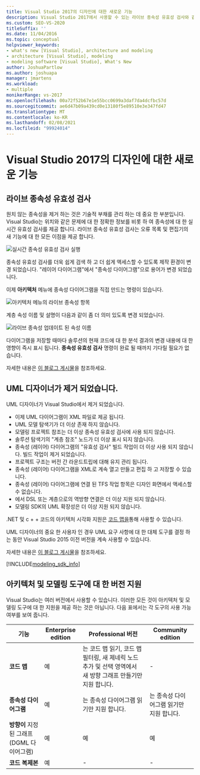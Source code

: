```yaml
---
title: Visual Studio 2017의 디자인에 대한 새로운 기능
description: Visual Studio 2017에서 사용할 수 있는 라이브 종속성 유효성 검사와 같은 코드 디자인에 대 한 새로운 기능에 대해 알아봅니다.
ms.custom: SEO-VS-2020
titleSuffix: ''
ms.date: 11/04/2016
ms.topic: conceptual
helpviewer_keywords:
- what's new [Visual Studio], architecture and modeling
- architecture [Visual Studio], modeling
- modeling software [Visual Studio], What's New
author: JoshuaPartlow
ms.author: joshuapa
manager: jmartens
ms.workload:
- multiple
monikerRange: vs-2017
ms.openlocfilehash: 00a72f52b67e1e55bcc0699a3daf7da4dcfbc57d
ms.sourcegitcommit: ae6d47b09a439cd0e13180f5e89510e3e347fd47
ms.translationtype: MT
ms.contentlocale: ko-KR
ms.lasthandoff: 02/08/2021
ms.locfileid: "99924014"
---
```

# <a name="whats-new-for-design-in-visual-studio-2017"></a>Visual Studio 2017의 디자인에 대한 새로운 기능

## <a name="live-dependency-validation"></a>라이브 종속성 유효성 검사

원치 않는 종속성을 제거 하는 것은 기술적 부채를 관리 하는 데 중요 한 부분입니다. Visual Studio는 위치와 같은 문제에 대 한 정확한 정보를 비롯 하 여 종속성에 대 한 실시간 유효성 검사를 제공 합니다. 라이브 종속성 유효성 검사는 오류 목록 및 편집기의 새 기능에 대 한 모든 이점을 제공 합니다.

![실시간 종속성 유효성 검사 실행](media/dep-validation-whatsnew-01.png)

종속성 유효성 검사를 더욱 쉽게 검색 하 고 더 쉽게 액세스할 수 있도록 제작 환경이 변경 되었습니다. "레이어 다이어그램"에서 "종속성 다이어그램"으로 용어가 변경 되었습니다.

이제 **아키텍처** 메뉴에 종속성 다이어그램을 직접 만드는 명령이 있습니다.

![아키텍처 메뉴의 라이브 종속성 항목](media/dep-validation-whatsnew-02.png)

계층 속성 이름 및 설명이 다음과 같이 좀 더 의미 있도록 변경 되었습니다.

![라이브 종속성 업데이트 된 속성 이름](media/dep-validation-whatsnew-03.png)

다이어그램을 저장할 때마다 솔루션의 현재 코드에 대 한 분석 결과의 변경 내용에 대 한 영향이 즉시 표시 됩니다. **종속성 유효성 검사** 명령이 완료 될 때까지 기다릴 필요가 없습니다.

자세한 내용은 [이 블로그 게시물](https://devblogs.microsoft.com/devops/live-architecture-dependency-validation-in-visual-studio-15-preview-5/)을 참조하세요.

## <a name="uml-designers-have-been-removed"></a>UML 디자이너가 제거 되었습니다.

UML 디자이너가 Visual Studio에서 제거 되었습니다.

* 이제 UML 다이어그램이 XML 파일로 제공 됩니다.
* UML 모델 탐색기가 더 이상 존재 하지 않습니다.
* 모델링 프로젝트 참조는 더 이상 종속성 유효성 검사에 사용 되지 않습니다.
* 솔루션 탐색기의 "계층 참조" 노드가 더 이상 표시 되지 않습니다.
* 종속성 (레이어) 다이어그램의 "유효성 검사" 빌드 작업이 더 이상 사용 되지 않습니다. 빌드 작업이 제거 되었습니다.
* 프로젝트 구조는 버전 간 라운드트립에 대해 유지 관리 됩니다.
* 종속성 (레이어) 다이어그램을 XML로 계속 열고 만들고 편집 하 고 저장할 수 있습니다.
* 종속성 (레이어) 다이어그램에 연결 된 TFS 작업 항목은 디자인 화면에서 액세스할 수 없습니다.
* 에서 DSL 또는 계층으로의 역방향 연결은 더 이상 지원 되지 않습니다.
* 모델링 SDK의 UML 확장성은 더 이상 지원 되지 않습니다.

.NET 및 c + + 코드의 아키텍처 시각화 지원은 [코드 맵을](map-dependencies-across-your-solutions.md)통해 사용할 수 있습니다.

UML 디자이너의 중요 한 사용자 인 경우 UML 요구 사항에 대 한 대체 도구를 결정 하는 동안 Visual Studio 2015 이전 버전을 계속 사용할 수 있습니다.

자세한 내용은 [이 블로그 게시물](https://devblogs.microsoft.com/devops/uml-designers-have-been-removed-layer-designer-now-supports-live-architectural-analysis/)을 참조하세요.

[!INCLUDE[modeling_sdk_info](includes/modeling_sdk_info.md)]

## <a name="edition-support-for-architecture-and-modeling-tools"></a><a name="VersionSupport" />아키텍처 및 모델링 도구에 대 한 버전 지원

Visual Studio는 여러 버전에서 사용할 수 있습니다. 이러한 모든 것이 아키텍처 및 모델링 도구에 대 한 지원을 제공 하는 것은 아닙니다. 다음 표에서는 각 도구의 사용 가능 여부를 보여 줍니다.

|**기능**|**Enterprise edition**|**Professional 버전**|**Community edition**|
|-|-|-|-|
|**코드 맵**|예|는 코드 맵 읽기, 코드 맵 필터링, 새 제네릭 노드 추가 및 선택 영역에서 새 방향 그래프 만들기만 지원 합니다.|-|
|**종속성 다이어그램**|예|는 종속성 다이어그램 읽기만 지원 합니다.|는 종속성 다이어그램 읽기만 지원 합니다.|
|**방향이** 지정 된 그래프 (DGML 다이어그램)|예|예|예|
|**코드 복제본**|예|-|-|
